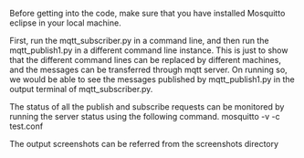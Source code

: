 Before getting into the code, make sure that you have installed Mosquitto eclipse in your local machine.

First, run the mqtt_subscriber.py in a command line, and then run the mqtt_publish1.py in a different command line instance. This is just to show that the different command lines can be replaced by different machines, and the messages can be transferred through mqtt server. On running so, we would be able to see the messages published by mqtt_publish1.py in the output terminal of mqtt_subscriber.py. 

The status of all the publish and subscribe requests can be monitored by running the server status using the following command.
mosquitto -v -c test.conf

The output screenshots can be referred from the screenshots directory
